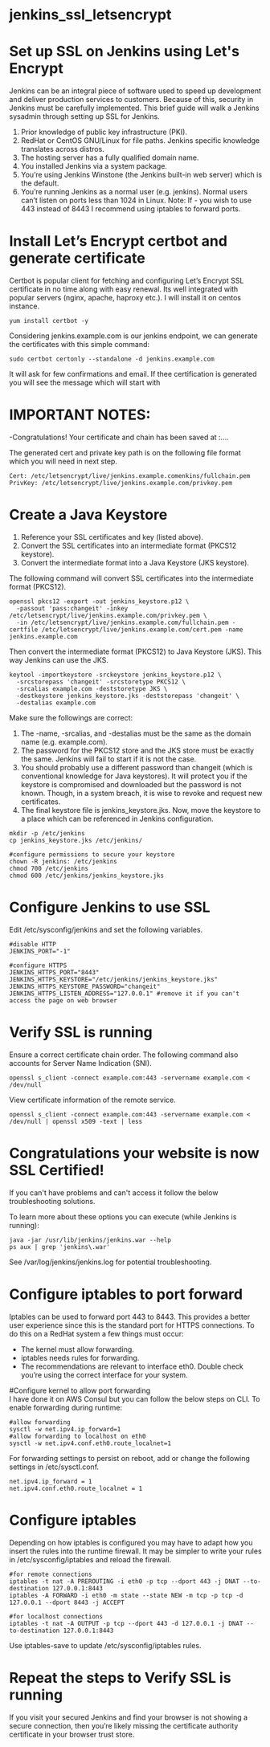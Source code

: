 # jenkins_ssl_letsencrypt
# Set up SSL on Jenkins using Let's Encrypt

Jenkins can be an integral piece of software used to speed up development and deliver production services to customers. Because of this, security in Jenkins must be carefully implemented. This brief guide will walk a Jenkins sysadmin through setting up SSL for Jenkins.
1. Prior knowledge of public key infrastructure (PKI).
2. RedHat or CentOS GNU/Linux for file paths. Jenkins specific knowledge translates across distros.
3. The hosting server has a fully qualified domain name.
4. You installed Jenkins via a system package.
5. You’re using Jenkins Winstone (the Jenkins built-in web server) which is the default.
6. You’re running Jenkins as a normal user (e.g. jenkins). Normal users can’t listen on ports less than 1024 in Linux. Note: If  - you wish to use 443 instead of 8443 I recommend using iptables to forward ports.

# Install Let’s Encrypt certbot and generate certificate
Certbot is popular client for fetching and configuring Let’s Encrypt SSL certificate in no time along with easy renewal. Its well integrated with popular servers (nginx, apache, haproxy etc.). I will install it on centos instance. 
```
yum install certbot -y
```
Considering jenkins.example.com is our jenkins endpoint, we can generate the certificates with this simple command:
```
sudo certbot certonly --standalone -d jenkins.example.com
```
It will ask for few confirmations and email. If thee certification is generated you will see the message which will start with 
# IMPORTANT NOTES:
-Congratulations! Your certificate and chain has been saved at :....

The generated cert and private key path is on the following file format which you will need in next step.
```
Cert: /etc/letsencrypt/live/jenkins.example.comenkins/fullchain.pem
PrivKey: /etc/letsencrypt/live/jenkins.example.com/privkey.pem
```
# Create a Java Keystore
1. Reference your SSL certificates and key (listed above).
2. Convert the SSL certificates into an intermediate format (PKCS12 keystore).
3. Convert the intermediate format into a Java Keystore (JKS keystore).

The following command will convert SSL certificates into the intermediate format (PKCS12).
```
openssl pkcs12 -export -out jenkins_keystore.p12 \
  -passout 'pass:changeit' -inkey /etc/letsencrypt/live/jenkins.example.com/privkey.pem \
  -in /etc/letsencrypt/live/jenkins.example.com/fullchain.pem -certfile /etc/letsencrypt/live/jenkins.example.com/cert.pem -name jenkins.example.com
```
Then convert the intermediate format (PKCS12) to Java Keystore (JKS). This way Jenkins can use the JKS.
```
keytool -importkeystore -srckeystore jenkins_keystore.p12 \
  -srcstorepass 'changeit' -srcstoretype PKCS12 \
  -srcalias example.com -deststoretype JKS \
  -destkeystore jenkins_keystore.jks -deststorepass 'changeit' \
  -destalias example.com
```
Make sure the followings are correct:
1. The -name, -srcalias, and -destalias must be the same as the domain name (e.g. example.com).
2. The password for the PKCS12 store and the JKS store must be exactly the same. Jenkins will fail to start if it is not the case.
3. You should probably use a different password than changeit (which is conventional knowledge for Java keystores). It will protect you if the keystore is compromised and downloaded but the password is not known. Though, in a system breach, it is wise to revoke and request    new certificates.
4. The final keystore file is jenkins_keystore.jks.
Now,  move the keystore to a place which can be referenced in Jenkins configuration.
```
mkdir -p /etc/jenkins
cp jenkins_keystore.jks /etc/jenkins/

#configure permissions to secure your keystore
chown -R jenkins: /etc/jenkins
chmod 700 /etc/jenkins
chmod 600 /etc/jenkins/jenkins_keystore.jks
```
# Configure Jenkins to use SSL

Edit /etc/sysconfig/jenkins and set the following variables.
```
#disable HTTP
JENKINS_PORT="-1"

#configure HTTPS
JENKINS_HTTPS_PORT="8443"
JENKINS_HTTPS_KEYSTORE="/etc/jenkins/jenkins_keystore.jks"
JENKINS_HTTPS_KEYSTORE_PASSWORD="changeit"
JENKINS_HTTPS_LISTEN_ADDRESS="127.0.0.1" #remove it if you can't access the page on web browser
```
# Verify SSL is running
Ensure a correct certificate chain order. The following command also accounts for Server Name Indication (SNI).
```
openssl s_client -connect example.com:443 -servername example.com < /dev/null
```

View certificate information of the remote service.
```
openssl s_client -connect example.com:443 -servername example.com < /dev/null | openssl x509 -text | less
```


# Congratulations your website is now SSL Certified! 
If you can't have problems and can't access it follow the below troubleshooting solutions. 

To learn more about these options you can execute (while Jenkins is running):
```
java -jar /usr/lib/jenkins/jenkins.war --help
ps aux | grep 'jenkins\.war'
```
See /var/log/jenkins/jenkins.log for potential troubleshooting.

# Configure iptables to port forward
Iptables can be used to forward port 443 to 8443. This provides a better user experience since this is the standard port for HTTPS connections. To do this on a RedHat system a few things must occur:

- The kernel must allow forwarding.
- iptables needs rules for forwarding.
- The recommendations are relevant to interface eth0. Double check you’re using the correct interface for your system.

#Configure kernel to allow port forwarding  
I have done it on AWS Consul but you can follow the below steps on CLI.
To enable forwarding during runtime:
```
#allow forwarding
sysctl -w net.ipv4.ip_forward=1
#allow forwarding to localhost on eth0
sysctl -w net.ipv4.conf.eth0.route_localnet=1
```
For forwarding settings to persist on reboot, add or change the following settings in /etc/sysctl.conf.

```
net.ipv4.ip_forward = 1
net.ipv4.conf.eth0.route_localnet = 1
```
# Configure iptables

Depending on how iptables is configured you may have to adapt how you insert the rules into the runtime firewall. It may be simpler to write your rules in /etc/sysconfig/iptables and reload the firewall.
```
#for remote connections
iptables -t nat -A PREROUTING -i eth0 -p tcp --dport 443 -j DNAT --to-destination 127.0.0.1:8443
iptables -A FORWARD -i eth0 -m state --state NEW -m tcp -p tcp -d 127.0.0.1 --dport 8443 -j ACCEPT

#for localhost connections
iptables -t nat -A OUTPUT -p tcp --dport 443 -d 127.0.0.1 -j DNAT --to-destination 127.0.0.1:8443
```
Use iptables-save to update /etc/sysconfig/iptables rules.

# Repeat the steps to Verify SSL is running

If you visit your secured Jenkins and find your browser is not showing a secure connection, then you’re likely missing the certificate authority certificate in your browser trust store.

